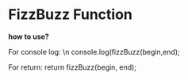 # FizzBuzz Function

**how to use?**

For console log: \n
  console.log(fizzBuzz(begin,end);
  
For return:
  return fizzBuzz(begin, end);
